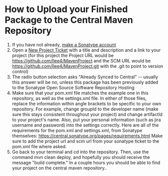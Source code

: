 # How to Upload your Finished Package to the Central Maven Repository

1. If you have not already, [make a Sonatype account](https://issues.sonatype.org/secure/Signup!default.jspa)
2. Open a [New Project Ticket](https://issues.sonatype.org/secure/CreateIssue.jspa?issuetype=21&pid=10134) with a title and description and a link to your project (for this project the Project URL would be https://github.com/llee4/MavenProject and the SCM URL would be https://github.com/llee4/MavenProject.git with the .git to point to version control)
3. The radio button selection asks "Already Synced to Central" -- usually this answer will be no, unless this package has been previously added to the Sonatype Open Source Software Repository Hosting
4. Make sure that your pom.xml file matches the example one in this repository, as well as the settings.xml file.  In either of those files, replace the information within angle brackets to be specific to your own repository.  For example, change groupId to the developer name (make sure this stays consistent throughout your project) and change artifactId to your project's name.  Also, put your personal information (such as jira username and password) into the settings correctly.  Here are all of the requirements for the pom.xml and settings.xml, from Sonatype themselves:  https://central.sonatype.org/pages/requirements.html  Make sure to add the project url and scm url from your sonatype ticket to the pom.xml file where asked.  
5. Go back to your terminal and cd into the repository.  Then, use the command mvn clean deploy, and hopefully you should receive the message "build complete."  In a couple hours you should be able to find your project on the central maven repository..
